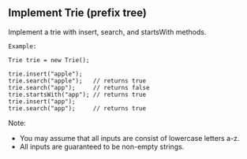 ## Implement Trie (prefix tree)

Implement a trie with insert, search, and startsWith methods.
```
Example:

Trie trie = new Trie();

trie.insert("apple");
trie.search("apple");   // returns true
trie.search("app");     // returns false
trie.startsWith("app"); // returns true
trie.insert("app");   
trie.search("app");     // returns true

```
Note:  

- You may assume that all inputs are consist of lowercase letters a-z.
- All inputs are guaranteed to be non-empty strings.